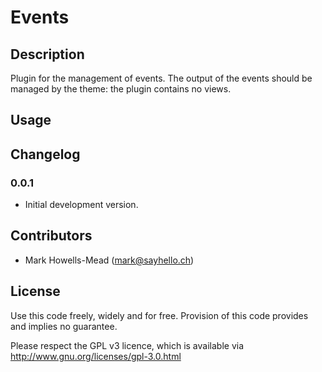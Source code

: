 # Events

## Description
Plugin for the management of events. The output of the events should be managed by the theme: the plugin contains no views.

## Usage


## Changelog

### 0.0.1
* Initial development version.

## Contributors
* Mark Howells-Mead (mark@sayhello.ch)

## License
Use this code freely, widely and for free. Provision of this code provides and implies no guarantee.

Please respect the GPL v3 licence, which is available via http://www.gnu.org/licenses/gpl-3.0.html
